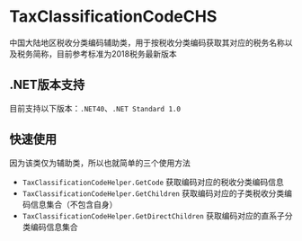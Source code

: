 # TaxClassificationCodeCHS
中国大陆地区税收分类编码辅助类，用于按税收分类编码获取其对应的税务名称以及税务简称，目前参考标准为2018税务最新版本

## .NET版本支持
目前支持以下版本：`.NET40`、`.NET Standard 1.0`

## 快速使用
因为该类仅为辅助类，所以也就简单的三个使用方法
* `TaxClassificationCodeHelper.GetCode` 获取编码对应的税收分类编码信息
* `TaxClassificationCodeHelper.GetChildren` 获取编码对应的子类税收分类编码信息集合（不包含自身）
* `TaxClassificationCodeHelper.GetDirectChildren` 获取编码对应的直系子分类编码信息集合

